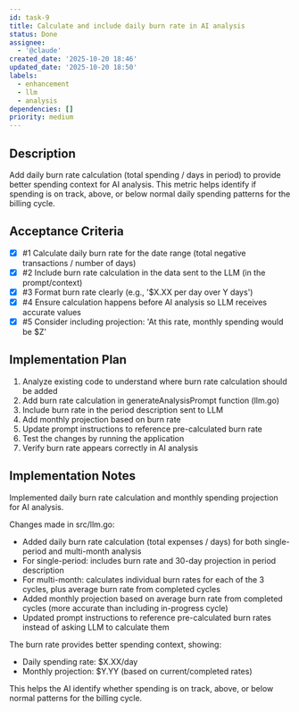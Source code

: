 ```yaml
---
id: task-9
title: Calculate and include daily burn rate in AI analysis
status: Done
assignee:
  - '@claude'
created_date: '2025-10-20 18:46'
updated_date: '2025-10-20 18:50'
labels:
  - enhancement
  - llm
  - analysis
dependencies: []
priority: medium
---
```


## Description

<!-- SECTION:DESCRIPTION:BEGIN -->
Add daily burn rate calculation (total spending / days in period) to provide better spending context for AI analysis. This metric helps identify if spending is on track, above, or below normal daily spending patterns for the billing cycle.
<!-- SECTION:DESCRIPTION:END -->

## Acceptance Criteria
<!-- AC:BEGIN -->
- [x] #1 Calculate daily burn rate for the date range (total negative transactions / number of days)
- [x] #2 Include burn rate calculation in the data sent to the LLM (in the prompt/context)
- [x] #3 Format burn rate clearly (e.g., '$X.XX per day over Y days')
- [x] #4 Ensure calculation happens before AI analysis so LLM receives accurate values
- [x] #5 Consider including projection: 'At this rate, monthly spending would be $Z'
<!-- AC:END -->

## Implementation Plan

<!-- SECTION:PLAN:BEGIN -->
1. Analyze existing code to understand where burn rate calculation should be added
2. Add burn rate calculation in generateAnalysisPrompt function (llm.go)
3. Include burn rate in the period description sent to LLM
4. Add monthly projection based on burn rate
5. Update prompt instructions to reference pre-calculated burn rate
6. Test the changes by running the application
7. Verify burn rate appears correctly in AI analysis
<!-- SECTION:PLAN:END -->

## Implementation Notes

<!-- SECTION:NOTES:BEGIN -->
Implemented daily burn rate calculation and monthly spending projection for AI analysis.

Changes made in src/llm.go:
- Added daily burn rate calculation (total expenses / days) for both single-period and multi-month analysis
- For single-period: includes burn rate and 30-day projection in period description
- For multi-month: calculates individual burn rates for each of the 3 cycles, plus average burn rate from completed cycles
- Added monthly projection based on average burn rate from completed cycles (more accurate than including in-progress cycle)
- Updated prompt instructions to reference pre-calculated burn rates instead of asking LLM to calculate them

The burn rate provides better spending context, showing:
- Daily spending rate: $X.XX/day
- Monthly projection: $Y.YY (based on current/completed rates)

This helps the AI identify whether spending is on track, above, or below normal patterns for the billing cycle.
<!-- SECTION:NOTES:END -->
